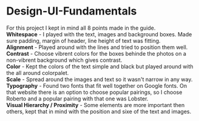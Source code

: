 # Design-UI-Fundamentals
For this project I kept in mind all 8 points made in the guide.  
**Whitespace** - I played with the text, images and background boxes. Made sure	padding, margin of header, line height of text was fitting.   
**Alignment** - Played around with the lines and tried to position them well.  
**Contrast** - Choose vibrent colors for the boxes behinde the photos on a non-vibrent background which gives contrast.  
**Color** - Kept the colors of the text simple and black but played around with the all around colorpalet.  
**Scale** - Spread around the images and text so it wasn't narrow in any way.   
**Typography** - Found two fonts that fit well together on Google fonts. On that website there is an option to choose popular pairings, so I choose Roberto and a popular pairing with that one was Lobster.  
**Visual Hierarchy / Proximity** - Some elements are more important then others, kept that in mind with the position and sixe of the text and images.
